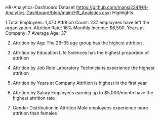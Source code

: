  HR-Analytics-Dashboard
 Dataset (https://github.com/mansi234/HR-Analytics-Dashboard/blob/main/HR_Analytics.csv)
 Highlights:

1.Total Employees: 1,470 
Attrition Count: 237 employees have left the organization.
Attrition Rate: 16% 
Monthly Income: $6,500.
Years at Company: 7
Average Age: 37 

2. Attrition by Age
The 26–35 age group has the highest attrition .

3. Attrition by Education
Life Sciences has the highest proportion of attrition 

4. Attrition by Job Role
Laboratory Technicians experience the highest attrition 

5. Attrition by Years at Company
Attrition is highest in the first year

6. Attrition by Salary
Employees earning up to $5,000/month have the highest attrition rate 

7. Gender Distribution in Attrition
Male employees  experience more attrition than females
